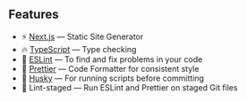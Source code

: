 ## Features

- ⚡️ [Next.js](https://nextjs.org/) — Static Site Generator
- 🔥 [TypeScript](https://www.typescriptlang.org/) — Type checking
- 📏 [ESLint](https://eslint.org/) — To find and fix problems in your code
- 💖 [Prettier](https://prettier.io/) — Code Formatter for consistent style
- 🐶 [Husky](https://typicode.github.io/husky/#/) — For running scripts before committing
- 🚫 Lint-staged — Run ESLint and Prettier on staged Git files
